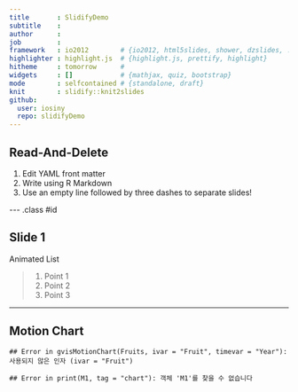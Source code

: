 ```yaml
---
title       : SlidifyDemo
subtitle    : 
author      : 
job         : 
framework   : io2012        # {io2012, html5slides, shower, dzslides, ...}
highlighter : highlight.js  # {highlight.js, prettify, highlight}
hitheme     : tomorrow      # 
widgets     : []            # {mathjax, quiz, bootstrap}
mode        : selfcontained # {standalone, draft}
knit        : slidify::knit2slides
github:
  user: iosiny
  repo: slidifyDemo
---
```


## Read-And-Delete

1. Edit YAML front matter
2. Write using R Markdown
3. Use an empty line followed by three dashes to separate slides!

--- .class #id 

## Slide 1

Animated List

> 1. Point 1
> 2. Point 2
> 3. Point 3

---

## Motion Chart


```
## Error in gvisMotionChart(Fruits, ivar = "Fruit", timevar = "Year"): 사용되지 않은 인자 (ivar = "Fruit")
```

```
## Error in print(M1, tag = "chart"): 객체 'M1'를 찾을 수 없습니다
```






